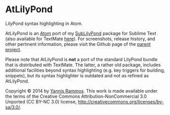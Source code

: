 AtLilyPond
==========

LilyPond syntax highlighting in Atom.

AtLilyPond is an [Atom](http://atom.io) port of my [SubLilyPond](https://www.github.com/yrammos/SubLilyPond) package for Sublime Text (also available for TextMate [here](https://www.github.com/yrammos/tmLilyPond)). For screenshots, release history, and other pertinent information, please visit the Github page of the [parent project](https://www.github.com/yrammos/SubLilyPond).

Please note that AtLilyPond is **not** a port of the standard LilyPond bundle that is distributed with TextMate. The latter, a rather old package, includes additional facilities beyond syntax highlighting (e.g. key triggers for building, snippets), but its syntax highlighter is outdated and not as refined as AtLilyPond.

Copyright © 2014 by [Yannis Rammos](http://www.twitter.com/yannisrammos). This work is made available under the terms of the Creative Commons Attribution-NonCommercial 3.0 Unported (CC BY-NC 3.0) license, <http://creativecommons.org/licenses/by-sa/3.0/>.
